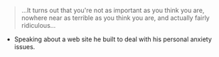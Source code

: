 <!--
.. title: Paul Ford on Modesty
.. slug: paul_ford
.. date: 2015-01-23 04:26:00 UTC
.. tags: modesty
.. category:
.. link: 
.. description: Cannot remember original source.  I originally posted this to Google+ back in 2015.
.. type: text
-->
> ...It turns out that you're not as important as you think you are,
nowhere near as terrible as you think you are, and actually fairly ridiculous...  
- Speaking about a web site he built to deal with his personal anxiety issues.
